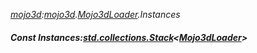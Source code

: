 _[mojo3d](../../modules/mojo3d/mojo3d-module.md):[mojo3d](../../modules/mojo3d/mojo3d-module.md).[Mojo3dLoader](../../modules/mojo3d/mojo3d-mojo3dloader.md).Instances_
##### Const Instances:[std.collections.Stack](../../modules/std/std-collections-stack.md)<[Mojo3dLoader](../../modules/mojo3d/mojo3d-mojo3dloader.md)>

